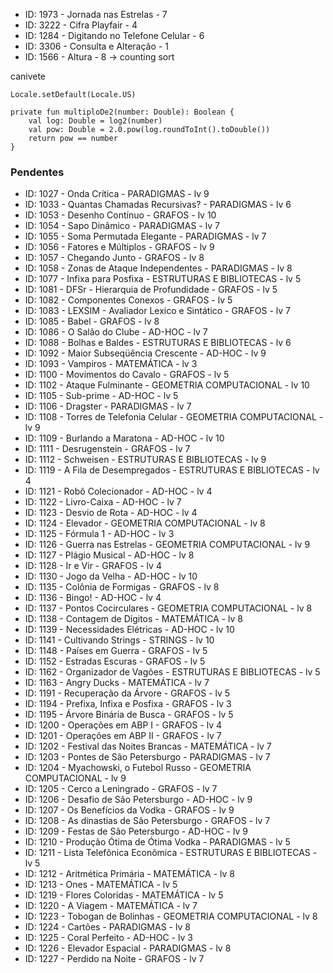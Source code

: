 - ID: 1973 - Jornada nas Estrelas - 7
- ID: 3222 - Cifra Playfair - 4
- ID: 1284 - Digitando no Telefone Celular - 6
- ID: 3306 - Consulta e Alteração - 1
- ID: 1566 - Altura - 8 -> counting sort

canivete

```
Locale.setDefault(Locale.US)
```

```
private fun multiploDe2(number: Double): Boolean {
    val log: Double = log2(number)
    val pow: Double = 2.0.pow(log.roundToInt().toDouble())
    return pow == number
}
```

### Pendentes

- ID: 1027 - Onda Crítica - PARADIGMAS - lv 9
- ID: 1033 - Quantas Chamadas Recursivas? - PARADIGMAS - lv 6
- ID: 1053 - Desenho Contínuo - GRAFOS - lv 10
- ID: 1054 - Sapo Dinâmico - PARADIGMAS - lv 7
- ID: 1055 - Soma Permutada Elegante - PARADIGMAS - lv 7
- ID: 1056 - Fatores e Múltiplos - GRAFOS - lv 9
- ID: 1057 - Chegando Junto - GRAFOS - lv 8
- ID: 1058 - Zonas de Ataque Independentes - PARADIGMAS - lv 8
- ID: 1077 - Infixa para Posfixa - ESTRUTURAS E BIBLIOTECAS - lv 5 
- ID: 1081 - DFSr - Hierarquia de Profundidade - GRAFOS - lv 5
- ID: 1082 - Componentes Conexos - GRAFOS - lv 5
- ID: 1083 - LEXSIM - Avaliador Lexico e Sintático - GRAFOS - lv 7
- ID: 1085 - Babel - GRAFOS - lv 8
- ID: 1086 - O Salão do Clube - AD-HOC - lv 7
- ID: 1088 - Bolhas e Baldes - ESTRUTURAS E BIBLIOTECAS - lv 6
- ID: 1092 - Maior Subseqüência Crescente - AD-HOC  - lv 9
- ID: 1093 - Vampiros - MATEMÁTICA - lv 3 
- ID: 1100 - Movimentos do Cavalo - GRAFOS - lv 5
- ID: 1102 - Ataque Fulminante - GEOMETRIA COMPUTACIONAL - lv 10
- ID: 1105 - Sub-prime - AD-HOC - lv 5
- ID: 1106 - Dragster - PARADIGMAS - lv 7
- ID: 1108 - Torres de Telefonia Celular - GEOMETRIA COMPUTACIONAL - lv 9
- ID: 1109 - Burlando a Maratona - AD-HOC - lv 10
- ID: 1111 - Desrugenstein - GRAFOS - lv 7
- ID: 1112 - Schweisen - ESTRUTURAS E BIBLIOTECAS - lv 9
- ID: 1119 - A Fila de Desempregados - ESTRUTURAS E BIBLIOTECAS - lv 4
- ID: 1121 - Robô Colecionador - AD-HOC - lv 4 
- ID: 1122 - Livro-Caixa - AD-HOC - lv 7
- ID: 1123 - Desvio de Rota - AD-HOC - lv 4 
- ID: 1124 - Elevador - GEOMETRIA COMPUTACIONAL - lv 8
- ID: 1125 - Fórmula 1 - AD-HOC - lv 3 
- ID: 1126 - Guerra nas Estrelas - GEOMETRIA COMPUTACIONAL - lv 9 
- ID: 1127 - Plágio Musical - AD-HOC - lv 8
- ID: 1128 - Ir e Vir - GRAFOS - lv 4
- ID: 1130 - Jogo da Velha - AD-HOC - lv 10
- ID: 1135 - Colônia de Formigas - GRAFOS - lv 8
- ID: 1136 - Bingo! - AD-HOC - lv 4
- ID: 1137 - Pontos Cocirculares - GEOMETRIA COMPUTACIONAL - lv 8
- ID: 1138 - Contagem de Dígitos - MATEMÁTICA - lv 8
- ID: 1139 - Necessidades Elétricas - AD-HOC - lv 10
- ID: 1141 - Cultivando Strings - STRINGS - lv 10
- ID: 1148 - Países em Guerra - GRAFOS - lv 5
- ID: 1152 - Estradas Escuras - GRAFOS - lv 5
- ID: 1162 - Organizador de Vagões - ESTRUTURAS E BIBLIOTECAS - lv 5
- ID: 1163 - Angry Ducks - MATEMÁTICA - lv 7
- ID: 1191 - Recuperação da Árvore - GRAFOS - lv 5
- ID: 1194 - Prefixa, Infixa e Posfixa - GRAFOS - lv 3
- ID: 1195 - Árvore Binária de Busca - GRAFOS - lv 5
- ID: 1200 - Operações em ABP I - GRAFOS - lv 4
- ID: 1201 - Operações em ABP II - GRAFOS - lv 7
- ID: 1202 - Festival das Noites Brancas - MATEMÁTICA - lv 7
- ID: 1203 - Pontes de São Petersburgo - PARADIGMAS - lv 7
- ID: 1204 - Myachowski, o Futebol Russo - GEOMETRIA COMPUTACIONAL - lv 9
- ID: 1205 - Cerco a Leningrado - GRAFOS - lv 7
- ID: 1206 - Desafio de São Petersburgo - AD-HOC - lv 9
- ID: 1207 - Os Benefícios da Vodka - GRAFOS - lv 9
- ID: 1208 - As dinastias de São Petersburgo - GRAFOS - lv 7
- ID: 1209 - Festas de São Petersburgo - AD-HOC - lv 9
- ID: 1210 - Produção Ótima de Ótima Vodka - PARADIGMAS - lv 5
- ID: 1211 - Lista Telefônica Econômica - ESTRUTURAS E BIBLIOTECAS - lv 5
- ID: 1212 - Aritmética Primária - MATEMÁTICA - lv 8
- ID: 1213 - Ones - MATEMÁTICA - lv 5
- ID: 1219 - Flores Coloridas - MATEMÁTICA - lv 5
- ID: 1220 - A Viagem - MATEMÁTICA - lv 7
- ID: 1223 - Tobogan de Bolinhas - GEOMETRIA COMPUTACIONAL - lv 8
- ID: 1224 - Cartões - PARADIGMAS - lv 8
- ID: 1225 - Coral Perfeito - AD-HOC - lv 3
- ID: 1226 - Elevador Espacial - PARADIGMAS - lv 8
- ID: 1227 - Perdido na Noite - GRAFOS - lv 7










